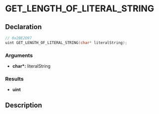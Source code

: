 # GET_LENGTH_OF_LITERAL_STRING

## Declaration
```cpp
// 0x2BE2D97
uint GET_LENGTH_OF_LITERAL_STRING(char* literalString);
```

### Arguments
- **char\*:** literalString

### Results
- **uint**

## Description
